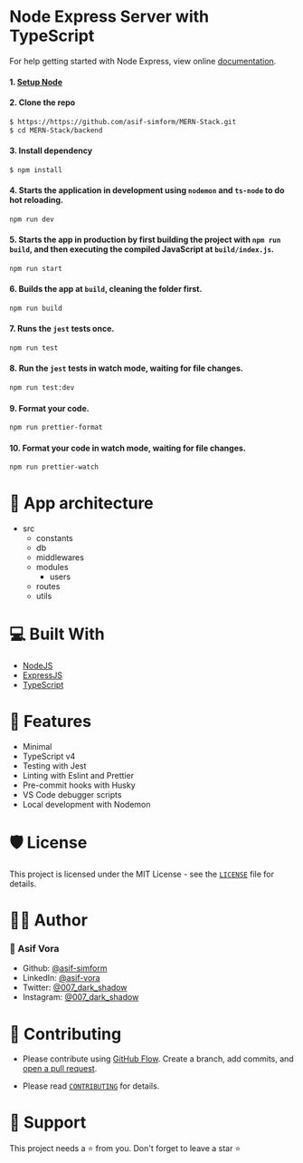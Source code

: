# Node Express Server with TypeScript

For help getting started with Node Express, view online
[documentation](https://expressjs.com/).

#### 1. [Setup Node](https://nodejs.org/en/)

#### 2. Clone the repo

```sh
$ https://https://github.com/asif-simform/MERN-Stack.git
$ cd MERN-Stack/backend
```

#### 3. Install dependency

```sh
$ npm install
```

#### 4. Starts the application in development using `nodemon` and `ts-node` to do hot reloading.
```bash
npm run dev
```

#### 5. Starts the app in production by first building the project with `npm run build`, and then executing the compiled JavaScript at `build/index.js`.
```bash
npm run start
```

#### 6. Builds the app at `build`, cleaning the folder first.
```bash
npm run build
```

#### 7. Runs the `jest` tests once.
```bash
npm run test
```

#### 8. Run the `jest` tests in watch mode, waiting for file changes.
```bash
npm run test:dev
```

#### 9. Format your code.
```bash
npm run prettier-format
```

#### 10. Format your code in watch mode, waiting for file changes.
```bash
npm run prettier-watch
```

# 📖 App architecture 
- src
    - constants
    - db
    - middlewares
    - modules 
        - users
    - routes
    - utils
# 💻 Built With  
- [NodeJS](https://nodejs.org/en/)
- [ExpressJS](https://expressjs.com/)
- [TypeScript](https://www.typescriptlang.org/)

# 🎉 Features

- Minimal
- TypeScript v4
- Testing with Jest
- Linting with Eslint and Prettier
- Pre-commit hooks with Husky
- VS Code debugger scripts
- Local development with Nodemon

# 🛡️ License

This project is licensed under the MIT License - see the [`LICENSE`](LICENSE) file for details.

# 👨‍💻 Author
### 👤 Asif Vora
- Github: [@asif-simform](https://github.com/asif-simform)
- LinkedIn: [@asif-vora](https://www.linkedin.com/in/asif-vora/)
- Twitter: [@007_dark_shadow](https://twitter.com/007_dark_shadow)
- Instagram: [@007_dark_shadow](https://www.instagram.com/007_dark_shadow/)

# 🍰 Contributing

- Please contribute using [GitHub Flow](https://guides.github.com/introduction/flow). Create a branch, add commits, and [open a pull request](https://github.com/asif-simform/MERN-Stack/compare).

- Please read [`CONTRIBUTING`](CONTRIBUTING.md) for details.

# 🙏 Support
This project needs a ⭐️  from you. Don't forget to leave a star ⭐️